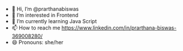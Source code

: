 - 👋 Hi, I’m @prarthanabiswas
- 👀 I’m interested in Frontend
- 🌱 I’m currently learning Java Script 
- 📫 How to reach me https://www.linkedin.com/in/prarthana-biswas-369008280/
- 😄 Pronouns: she/her
  

<!---
prarthanabiswas/prarthanabiswas is a ✨ special ✨ repository because its `README.md` (this file) appears on your GitHub profile.
You can click the Preview link to take a look at your changes.
--->
